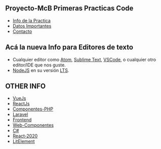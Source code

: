 ## Proyecto-McB Primeras Practicas Code

* [Info de la Practica](https://github.com/Martin-Briceno)
* [Datos Importantes](https://github.com/Martin-Briceno)
* [Contacto](https://github.com/Martin-Briceno)

## Acá la nueva Info para Editores de texto

* Cualquier editor como [Atom](https://atom.io/), [Sublime Text](https://www.sublimetext.com/), [VSCode](https://code.visualstudio.com/), o cualquier otro editor/IDE que nos guste.
* [NodeJS](https://nodejs.org/es/) en su versión [LTS](https://nodejs.org/es/download/).

## OTHER INFO
* [VueJs](https://github.com/EscuelaIt/curso-vue-2017)
* [ReactJs](https://github.com/delacruz-dev/ReactJS-2016)
* [Componentes-PHP](https://github.com/EscuelaIt/diseno-web-componentes-php-2018.git)
* [Laravel](https://github.com/EscuelaIt/curso-laravel-5.7.git)
* [Frontend](https://github.com/EscuelaIt/taller-frontend-2017)
* [Web-Componentes](https://github.com/EscuelaIt/diseno-web-componentes-php-2018)
* [C#](https://github.com/EscuelaIt/curso-csharp)
* [React-2020](https://github.com/EscuelaIt/react-2020)
* [LitElement](https://github.com/EscuelaIt/Curso-LitElement)